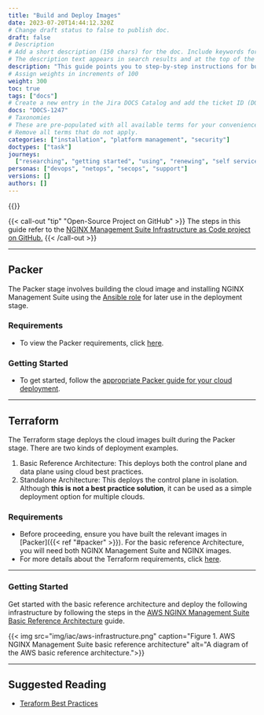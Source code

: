 ```yaml
---
title: "Build and Deploy Images"
date: 2023-07-20T14:44:12.320Z
# Change draft status to false to publish doc.
draft: false
# Description
# Add a short description (150 chars) for the doc. Include keywords for SEO.
# The description text appears in search results and at the top of the doc.
description: "This guide points you to step-by-step instructions for building and deploying NGINX Management Suite images on different cloud providers."
# Assign weights in increments of 100
weight: 300
toc: true
tags: ["docs"]
# Create a new entry in the Jira DOCS Catalog and add the ticket ID (DOCS-<number>) below
docs: "DOCS-1247"
# Taxonomies
# These are pre-populated with all available terms for your convenience.
# Remove all terms that do not apply.
categories: ["installation", "platform management", "security"]
doctypes: ["task"]
journeys:
  ["researching", "getting started", "using", "renewing", "self service"]
personas: ["devops", "netops", "secops", "support"]
versions: []
authors: []
---
```


{{<custom-styles>}}

{{< call-out "tip" "Open-Source Project on GitHub" >}}
The steps in this guide refer to the <a href="https://github.com/nginxinc/nginx-management-suite-iac" target="_blank">NGINX Management Suite Infrastructure as Code project on GitHub.</a> <i class="fa-regular fa-arrow-up-right-from-square" style="color:#009639;"></i>
{{< /call-out >}}

---

## Packer

The Packer stage involves building the cloud image and installing NGINX Management Suite using the [Ansible role](https://github.com/nginxinc/ansible-role-nginx-management-suite) for later use in the deployment stage.

### Requirements

- To view the Packer requirements, click [here](https://github.com/nginxinc/nginx-management-suite-iac/tree/main/packer#Requirements).

### Getting Started

- To get started, follow the [appropriate Packer guide for your cloud deployment](https://github.com/nginxinc/nginx-management-suite-iac/tree/main/packer#how-to-use).

---

## Terraform

The Terraform stage deploys the cloud images built during the Packer stage. There are two kinds of deployment examples.

1. Basic Reference Architecture: This deploys both the control plane and data plane using cloud best practices.
2. Standalone Architecture: This deploys the control plane in isolation. Although **this is not a best practice solution**, it can be used as a simple deployment option for multiple clouds.

### Requirements

- Before proceeding, ensure you have built the relevant images in [Packer]({{< ref "#packer" >}}). For the basic reference Architecture, you will need both NGINX Management Suite and NGINX images.
- For more details about the Terraform requirements, click [here](https://github.com/nginxinc/nginx-management-suite-iac/tree/main/terraform#Requirements).

---

### Getting Started

Get started with the basic reference architecture and deploy the following infrastructure by following the steps in the [AWS NGINX Management Suite Basic Reference Architecture](https://github.com/nginxinc/nginx-management-suite-iac/blob/main/terraform/basic-reference/aws/README.md) guide.

{{< img src="img/iac/aws-infrastructure.png" caption="Figure 1. AWS NGINX Management Suite basic reference architecture" alt="A diagram of the AWS basic reference architecture.">}}

---

## Suggested Reading

- [Teraform Best Practices](https://developer.hashicorp.com/terraform/cloud-docs/recommended-practices)
